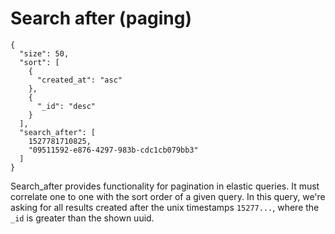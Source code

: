 # Search after (paging)

```
{
  "size": 50,
  "sort": [
    {
      "created_at": "asc"
    },
    {
      "_id": "desc"
    }
  ],
  "search_after": [
    1527781710825,
    "09511592-e876-4297-983b-cdc1cb079bb3"
  ]
}
```

Search_after provides functionality for pagination in elastic queries. It must correlate one to one with the sort order of a given query. In this query, we're asking for all results created after the unix timestamps `15277...`, where the `_id` is greater than the shown uuid.